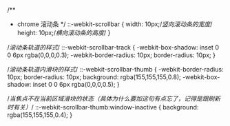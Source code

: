 /**
* chrome 滚动条
*/
::-webkit-scrollbar {
	width: 10px;/*竖向滚动条的宽度*/
	height: 10px;/*横向滚动条的高度*/
}

/*滚动条轨道的样式*/
::-webkit-scrollbar-track {
	-webkit-box-shadow: inset 0 0 6px rgba(0,0,0,0.3);
	-webkit-border-radius: 10px;
	border-radius: 10px;
}

/*滚动条轨道内滑块的样式*/
::-webkit-scrollbar-thumb {
	-webkit-border-radius: 10px;
	border-radius: 10px;
	background: rgba(155,155,155,0.8);
	-webkit-box-shadow: inset 0 0 6px rgba(0,0,0,0.5);
}

/*当焦点不在当前区域滑块的状态（具体为什么要加这句有点忘了，记得是跟刷新时有关）*/
::-webkit-scrollbar-thumb:window-inactive {
	background: rgba(155,155,155,0.4);
}

